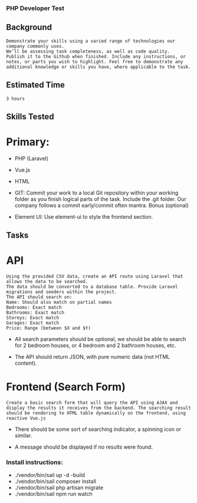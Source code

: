 ### PHP Developer Test 

## Background 

	Demonstrate your skills using a varied range of technologies our company commonly uses. 
	We’ll be assessing task completeness, as well as code quality. 
	Publish it to the Github when finished. Include any instructions, or notes, or parts you wish to highlight. Feel free to demonstrate any additional knowledge or skills you have, where applicable to the task. 

## Estimated Time 
	3 hours 

## Skills Tested 

#	Primary: 

* PHP (Laravel)
* Vue.js
* HTML
* GIT: Commit your work to a local Git repository within your working folder as you finish logical parts of the task. Include the .git folder. Our company follows a commit early/commit often mantra.
Bonus (optional) 

* Element UI: Use element-ui to style the frontend section.
## Tasks 

# API 
	Using the provided CSV data, create an API route using Laravel that allows the data to be searched. 
	The data should be converted to a database table. Provide Laravel migrations and seeders within the project. 
	The API should search on: 
	Name: Should also match on partial names
	Bedrooms: Exact match
	Bathrooms: Exact match 
	Storeys: Exact match 
	Garages: Exact match 
	Price: Range (between $X and $Y) 
 
* All search parameters should be optional, we should be able to search for 2 bedroom houses, or 4 bedroom and 2 bathroom houses, etc. 
 
* The API should return JSON, with pure numeric data (not HTML content). 
 
# Frontend (Search Form) 
 
	Create a basic search form that will query the API using AJAX and display the results it receives from the backend. The searching result should be rendering to HTML table dynamically on the frontend, using reactive Vue.js

* There should be some sort of searching indicator, a spinning icon or similar. 
 
* A message should be displayed if no results were found. 

### Install instructions:

- ./vendor/bin/sail up -d -build
- ./vendor/bin/sail composer install
- ./vendor/bin/sail php artisan migrate
- ./vendor/bin/sail npm run watch

